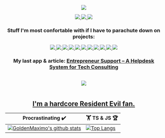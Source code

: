 <p align="center">
    <a href="https://gustavomaximo.dev" target="_blank" alt="https://gustavomaximo.dev">
        <img src="https://img.shields.io/badge/-gustavomaximo.dev-black?style=for-the-badge" />
    </a>
</p>

<p align="center">
    <a href="https://stackoverflow.com/users/10088643/gustavo-maximo" target="_blank" alt="StackOverflow">
        <img src="https://img.shields.io/badge/-StackOverflow%20Profile-black?logo=stackoverflow&logoColor=F58025" />
    </a>
    <a href="https://leetcode.com/goldenmaximo/" target="_blank" alt="LeetCode">
        <img src="https://img.shields.io/badge/-LeetCode%20Profile-black?logo=LeetCode&logoColor=F89F1B" />
    </a>
    <a href="https://www.codewars.com/users/GoldenMaximo/completed" target="_blank" alt="CodeWars">
        <img src="https://img.shields.io/badge/-CodeWars%20Profile-black?logo=CodeWars&logoColor=AD2C27" />
    </a>
</p>


<h3 align="center">
    Stuff I'm most confortable with if I have to parachute down on projects:
</h3>

<p align="center">
    <a href="https://www.typescriptlang.org/" alt="TypeScript">
        <img src="https://img.shields.io/badge/-TypeScript-black?logo=typescript" />
    </a>
    <a href="https://reactjs.org/" alt="React">
        <img src="https://img.shields.io/badge/-React-black?logo=react" />
    </a>
    <a href="https://nextjs.org/" alt="Next.js">
        <img src="https://img.shields.io/badge/-Next.js-black?logo=Next.js&logoColor=#ffffff" />
    </a>
    <a href="https://redux.js.org/" alt="Redux">
        <img src="https://img.shields.io/badge/-Redux-black?logo=redux&logoColor=764ABC" />
    </a>
    <a href="https://styled-components.com/" alt="Styled-Components">
        <img src="https://img.shields.io/badge/-Styled&#8722;Components-black?logo=styledcomponents" />
    </a>
    <a href="https://jestjs.io/" alt="Jest">
        <img src="https://img.shields.io/badge/-Jest-black?logo=Jest&logoColor=C21325" />
    </a>
    <a href="https://www.chaijs.com/" alt="Chai">
        <img src="https://img.shields.io/badge/-Chai-black?logo=Chai&logoColor=A30701" />
    </a>
    <a href="https://nodejs.org/en/" alt="Node.js">
        <img src="https://img.shields.io/badge/-Node.js-black?logo=node.js" />
    </a>
    <a href="https://expressjs.com/" alt="Express.js">
        <img src="https://img.shields.io/badge/-Express.js-black?logo=express" />
    </a>
    <a href="https://socket.io/" alt="Socket.IO">
        <img src="https://img.shields.io/badge/-Socket.IO-black?logo=socket.io" />
    </a>
    <a href="https://www.mongodb.com/" alt="MongoDB">
        <img src="https://img.shields.io/badge/-MongoDB-black?logo=MongoDB&logoColor=#47A248" />
    </a>
</p>

<h3 align="center">
    My last app & article: <a href="https://materializadora.es/2021/09/01/entrepreneur-support-a-helpdesk-system-for-tech-consulting-2/">Entrepreneur Support – A Helpdesk System for Tech Consulting</a>
</h3>
</br>
<div align="center"><img src="https://i.ibb.co/g9TQCjH/demo.png" /></div>
</br>
<div align="center"><h2><a href="https://steamcommunity.com/id/MaximoMLG/">I'm a hardcore Resident Evil fan.</a></h2></div>

Procrastinating ✔️ | 🏋️ TS & JS 🏆
------------ | -------------
[![GoldenMaximo's github stats](https://github-readme-stats.vercel.app/api?username=GoldenMaximo&theme=ayu-mirage&show_icons=true)](https://github.com/GoldenMaximo/github-readme-stats)  | [![Top Langs](https://github-readme-stats.vercel.app/api/top-langs/?username=GoldenMaximo&layout=compact&theme=ayu-mirage)](https://github.com/GoldenMaximo/github-readme-stats)
